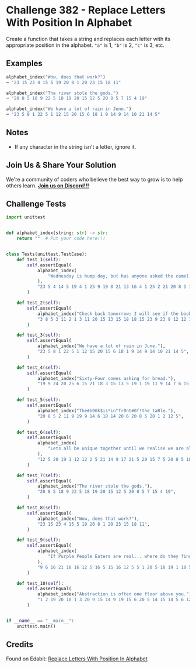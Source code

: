 # Challenge 382 - Replace Letters With Position In Alphabet

Create a function that takes a string and replaces each letter with its appropriate position in the alphabet. `"a"` is 1, `"b"` is 2, `"c"` is 3, etc.

## Examples
```python
alphabet_index("Wow, does that work?")
➞ "23 15 23 4 15 5 19 20 8 1 20 23 15 18 11"

alphabet_index("The river stole the gods.")
➞ "20 8 5 18 9 22 5 18 19 20 15 12 5 20 8 5 7 15 4 19"

alphabet_index("We have a lot of rain in June.")
➞ "23 5 8 1 22 5 1 12 15 20 15 6 18 1 9 14 9 14 10 21 14 5"
```
## Notes

- If any character in the string isn't a letter, ignore it.

## Join Us & Share Your Solution

We're a community of coders who believe the best way to grow is to help others learn. **[Join us on Discord!!!](https://discord.gg/sfHykntuGy)**

## Challenge Tests
```python
import unittest


def alphabet_index(string: str) -> str:
    return ""  # Put your code here!!!


class Tests(unittest.TestCase):
    def test_1(self):
        self.assertEqual(
            alphabet_index(
                "Wednesday is hump day, but has anyone asked the camel if he's happy about it?"
            ),
            "23 5 4 14 5 19 4 1 25 9 19 8 21 13 16 4 1 25 2 21 20 8 1 19 1 14 25 15 14 5 1 19 11 5 4 20 8 5 3 1 13 5 12 9 6 8 5 19 8 1 16 16 25 1 2 15 21 20 9 20",
        )

    def test_2(self):
        self.assertEqual(
            alphabet_index("Check back tomorrow; I will see if the book has arrived."),
            "3 8 5 3 11 2 1 3 11 20 15 13 15 18 18 15 23 9 23 9 12 12 19 5 5 9 6 20 8 5 2 15 15 11 8 1 19 1 18 18 9 22 5 4",
        )

    def test_3(self):
        self.assertEqual(
            alphabet_index("We have a lot of rain in June."),
            "23 5 8 1 22 5 1 12 15 20 15 6 18 1 9 14 9 14 10 21 14 5",
        )

    def test_4(self):
        self.assertEqual(
            alphabet_index("Sixty-Four comes asking for bread."),
            "19 9 24 20 25 6 15 21 18 3 15 13 5 19 1 19 11 9 14 7 6 15 18 2 18 5 1 4",
        )

    def test_5(self):
        self.assertEqual(
            alphabet_index("The#b00k$is*in^fr0nt#0f!the_taBle."),
            "20 8 5 2 11 9 19 9 14 6 18 14 20 6 20 8 5 20 1 2 12 5",
        )

    def test_6(self):
        self.assertEqual(
            alphabet_index(
                "Lets all be unique together until we realise we are all the same."
            ),
            "12 5 20 19 1 12 12 2 5 21 14 9 17 21 5 20 15 7 5 20 8 5 18 21 14 20 9 12 23 5 18 5 1 12 9 19 5 23 5 1 18 5 1 12 12 20 8 5 19 1 13 5",
        )

    def test_7(self):
        self.assertEqual(
            alphabet_index("The river stole the gods."),
            "20 8 5 18 9 22 5 18 19 20 15 12 5 20 8 5 7 15 4 19",
        )

    def test_8(self):
        self.assertEqual(
            alphabet_index("Wow, does that work?"),
            "23 15 23 4 15 5 19 20 8 1 20 23 15 18 11",
        )

    def test_9(self):
        self.assertEqual(
            alphabet_index(
                "If Purple People Eaters are real... where do they find purple people to eat?"
            ),
            "9 6 16 21 18 16 12 5 16 5 15 16 12 5 5 1 20 5 18 19 1 18 5 18 5 1 12 23 8 5 18 5 4 15 20 8 5 25 6 9 14 4 16 21 18 16 12 5 16 5 15 16 12 5 20 15 5 1 20",
        )

    def test_10(self):
        self.assertEqual(
            alphabet_index("Abstraction is often one floor above you."),
            "1 2 19 20 18 1 3 20 9 15 14 9 19 15 6 20 5 14 15 14 5 6 12 15 15 18 1 2 15 22 5 25 15 21",
        )


if __name__ == "__main__":
    unittest.main()
```
## Credits

Found on Edabit: [Replace Letters With Position In Alphabet](https://edabit.com/challenge/Bm3JCT6rFrnAhHohy)
